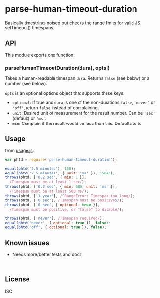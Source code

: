 ﻿
<!--#echo json="package.json" key="name" underline="=" -->
parse-human-timeout-duration
============================
<!--/#echo -->

<!--#echo json="package.json" key="description" -->
Basically timestring-notsep but checks the range limits for valid JS
setTimeout() timespans.
<!--/#echo -->



API
---

This module exports one function:

### parseHumanTimeoutDuration(dura[, opts])

Takes a human-readable timespan `dura`.
Returns `false` (see below) or a number (see below).

`opts` is an optional options object that supports these keys:

* `optional`: If true and `dura` is one of the non-durations
  `false`, `'never'` or `'off'`, return `false` instead of complaining.
* `unit`: Desired unit of measurement for the result number.
  Can be `'sec'` (default) or `'ms'`.
* `min`: Complain if the result would be less than this. Defaults to `0`.


Usage
-----

from [usage.js](usage.js):

<!--#include file="usage.js" outdent="  " code="javascript"
  start="  // #BEGIN# usage demo" stop="  // #ENDOF# usage demo" -->
<!--#verbatim lncnt="18" -->
```javascript
var phtd = require('parse-human-timeout-duration');

equal(phtd('2.5 minutes'), 150);
equal(phtd('2.5 minutes', { unit: 'ms' }), 150e3);
throws(phtd, ['0.2 sec', { min: 1 }],
  /Timespan must be at least 1 sec/);
throws(phtd, ['0.2 sec', { min: 500, unit: 'ms' }],
  /Timespan must be at least 500 ms/);
throws(phtd, ['1 year'], /^RangeError: Timespan too long/);
throws(phtd, ['0 sec'], /Timespan must be positive$/);
throws(phtd, ['0 sec', { optional: true }],
  /Timespan must be positive, or "false" to disable/);

throws(phtd, ['never'], /Timespan required/);
equal(phtd('never', { optional: true }), false);
equal(phtd('off', { optional: true }), false);
```
<!--/include-->



<!--#toc stop="scan" -->



Known issues
------------

* Needs more/better tests and docs.




&nbsp;


License
-------
<!--#echo json="package.json" key=".license" -->
ISC
<!--/#echo -->
